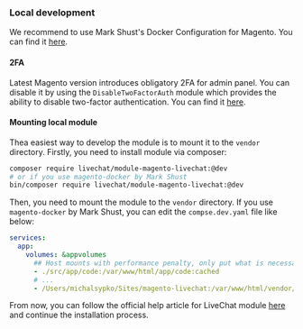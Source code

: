### Local development

We recommend to use Mark Shust's Docker Configuration for Magento.
You can find it [here](https://github.com/markshust/docker-magento).

#### 2FA

Latest Magento version introduces obligatory 2FA for admin panel.
You can disable it by using the `DisableTwoFactorAuth` module which provides the ability to disable two-factor authentication.
You can find it [here](https://github.com/markshust/magento2-module-disabletwofactorauth).

#### Mounting local module

Thea easiest way to develop the module is to mount it to the `vendor` directory.
Firstly, you need to install module via composer:
```bash
composer require livechat/module-magento-livechat:@dev
# or if you use magento-docker by Mark Shust
bin/composer require livechat/module-magento-livechat:@dev
```

Then, you need to mount the module to the `vendor` directory.
If you use `magento-docker` by Mark Shust, you can edit the `compse.dev.yaml` file like below:
```yaml
services:
  app:
    volumes: &appvolumes
      ## Host mounts with performance penalty, only put what is necessary here
      - ./src/app/code:/var/www/html/app/code:cached
      # ...
      - /Users/michalsypko/Sites/magento-livechat:/var/www/html/vendor/livechat/module-magento-livechat:cached
```

From now, you can follow the official help article for LiveChat module [here](https://www.livechat.com/help/magento-integration-guide/#installation2) and continue the installation process.
